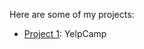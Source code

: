Here are some of my projects:

- [Project 1](https://github.com/Unemployed2025/YELPCAMP):  YelpCamp
